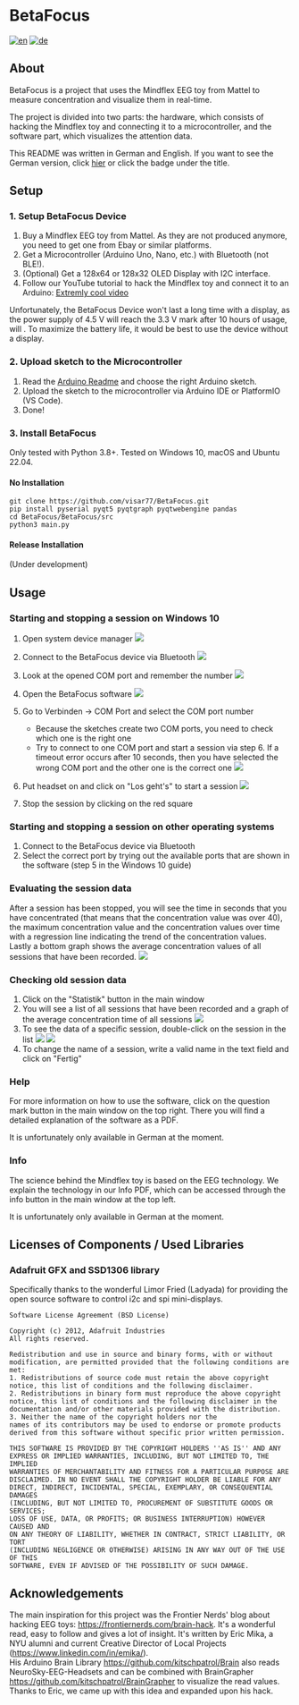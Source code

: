 # BetaFocus
[![en](https://img.shields.io/badge/lang-en-red.svg)](https://github.com/visar77/BetaFocus/blob/main/README.md)
[![de](https://img.shields.io/badge/lang-de-red.svg)](https://github.com/visar77/BetaFocus/blob/main/README.de.md)

## About
BetaFocus is a project that uses the Mindflex EEG toy from Mattel to measure concentration and visualize them in real-time. 

The project is divided into two parts: 
the hardware, which consists of hacking the Mindflex toy and connecting it to a microcontroller, and the software part, which visualizes the attention data.

This README was written in German and English. If you want to see the German version, click [hier](https://github.com/visar77/BetaFocus/blob/main/README.de.md) or click the badge under the title.

## Setup

### 1. Setup BetaFocus Device
1. Buy a Mindflex EEG toy from Mattel. As they are not produced anymore, you need to get one from Ebay or similar platforms.
2. Get a Microcontroller (Arduino Uno, Nano, etc.) with Bluetooth (not BLE!).
3. (Optional) Get a 128x64 or 128x32 OLED Display with I2C interface.
4. Follow our YouTube tutorial to hack the Mindflex toy and connect it to an Arduino: [Extremly cool video](https://youtube.com/HeGSPaNe2Dc)

Unfortunately, the BetaFocus Device won't last a long time with a display, as the power supply of 4.5 V will reach the 3.3 V mark after 10 hours of usage, will .
To maximize the battery life, it would be best to use the device without a display.

### 2. Upload sketch to the Microcontroller
1. Read the [Arduino Readme](https://github.com/visar77/BetaFocus/blob/main/Arduino%20Sketches/README.md) and choose the right Arduino sketch.
2. Upload the sketch to the microcontroller via Arduino IDE or PlatformIO (VS Code).
3. Done!

### 3. Install BetaFocus
Only tested with Python 3.8+. Tested on Windows 10, macOS and Ubuntu 22.04.

#### No Installation
```shell
git clone https://github.com/visar77/BetaFocus.git
pip install pyserial pyqt5 pyqtgraph pyqtwebengine pandas 
cd BetaFocus/BetaFocus/src
python3 main.py
```

#### Release Installation
(Under development)

## Usage
### Starting and stopping a session on Windows 10
1. Open system device manager ![](Images/device_manager_before.png)
2. Connect to the BetaFocus device via Bluetooth ![](Images/connect_bluetooth.png)
3. Look at the opened COM port and remember the number ![](Images/device_manager_after.png)
4. Open the BetaFocus software ![](Images/main_connect.png)
5. Go to Verbinden -> COM Port and select the COM port number

   - Because the sketches create two COM ports, you need to check which one is the right one
   - Try to connect to one COM port and start a session via step 6. If a timeout error occurs after 10 seconds, then you have selected the wrong COM port and the other one is the correct one
   ![](Images/select_right_port.png)
6. Put headset on and click on "Los geht's" to start a session
   ![](Images/session_being_taken.png)
7. Stop the session by clicking on the red square

### Starting and stopping a session on other operating systems
1. Connect to the BetaFocus device via Bluetooth
2. Select the correct port by trying out the available ports that are shown in the software (step 5 in the Windows 10 guide)

### Evaluating the session data
After a session has been stopped, you will see the time in seconds that you have concentrated (that means that the concentration value was over 40), the maximum concentration value and the concentration values over time with a regression line indicating the trend of the concentration values.
Lastly a bottom graph shows the average concentration values of all sessions that have been recorded.
   ![](Images/evaluation.png)

### Checking old session data
1. Click on the "Statistik" button in the main window
2. You will see a list of all sessions that have been recorded and a graph of the average concentration time of all sessions ![](Images/archive.png)
3. To see the data of a specific session, double-click on the session in the list ![](Images/archive_select.png) ![](Images/evaluation_archive.png)
4. To change the name of a session, write a valid name in the text field and click on "Fertig"

### Help
For more information on how to use the software, click on the question mark button in the main window on the top right. There you will find a detailed explanation of the software as a PDF.

It is unfortunately only available in German at the moment.
### Info
The science behind the Mindflex toy is based on the EEG technology. We explain the technology in our Info PDF, which can be accessed through the info button in the main window at the top left.

It is unfortunately only available in German at the moment.
## Licenses of Components / Used Libraries
### Adafruit GFX and SSD1306 library

Specifically thanks to the wonderful Limor Fried (Ladyada) for providing the open source software to control i2c and spi mini-displays.
```
Software License Agreement (BSD License)

Copyright (c) 2012, Adafruit Industries
All rights reserved.

Redistribution and use in source and binary forms, with or without
modification, are permitted provided that the following conditions are met:
1. Redistributions of source code must retain the above copyright
notice, this list of conditions and the following disclaimer.
2. Redistributions in binary form must reproduce the above copyright
notice, this list of conditions and the following disclaimer in the
documentation and/or other materials provided with the distribution.
3. Neither the name of the copyright holders nor the
names of its contributors may be used to endorse or promote products
derived from this software without specific prior written permission.

THIS SOFTWARE IS PROVIDED BY THE COPYRIGHT HOLDERS ''AS IS'' AND ANY
EXPRESS OR IMPLIED WARRANTIES, INCLUDING, BUT NOT LIMITED TO, THE IMPLIED
WARRANTIES OF MERCHANTABILITY AND FITNESS FOR A PARTICULAR PURPOSE ARE
DISCLAIMED. IN NO EVENT SHALL THE COPYRIGHT HOLDER BE LIABLE FOR ANY
DIRECT, INDIRECT, INCIDENTAL, SPECIAL, EXEMPLARY, OR CONSEQUENTIAL DAMAGES
(INCLUDING, BUT NOT LIMITED TO, PROCUREMENT OF SUBSTITUTE GOODS OR SERVICES;
LOSS OF USE, DATA, OR PROFITS; OR BUSINESS INTERRUPTION) HOWEVER CAUSED AND
ON ANY THEORY OF LIABILITY, WHETHER IN CONTRACT, STRICT LIABILITY, OR TORT
(INCLUDING NEGLIGENCE OR OTHERWISE) ARISING IN ANY WAY OUT OF THE USE OF THIS
SOFTWARE, EVEN IF ADVISED OF THE POSSIBILITY OF SUCH DAMAGE.
```
## Acknowledgements
The main inspiration for this project was the Frontier Nerds' blog about hacking EEG toys: https://frontiernerds.com/brain-hack. 
It's a wonderful read, easy to follow and gives a lot of insight.
It's written by Eric Mika, a NYU alumni and current Creative Director of Local Projects (https://www.linkedin.com/in/emika/). <br>
His Arduino Brain Library https://github.com/kitschpatrol/Brain also reads NeuroSky-EEG-Headsets and can be combined with BrainGrapher https://github.com/kitschpatrol/BrainGrapher to visualize the read values. <br>
Thanks to Eric, we came up with this idea and expanded upon his hack.
